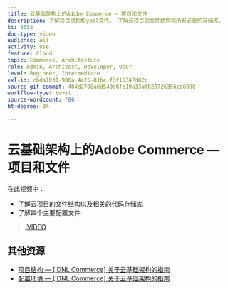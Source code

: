 ```yaml
---
title: 云基础架构上的Adobe Commerce — 项目和文件
description: 了解项目结构和yaml文件。 了解云项目的文件结构和所有必要的存储库。
kt: 5658
doc-type: video
audience: all
activity: use
feature: Cloud
topic: Commerce, Architecture
role: Admin, Architect, Developer, User
level: Beginner, Intermediate
exl-id: cbda1031-906a-4e25-81be-f3f15347d82c
source-git-commit: 404d2708a6d540d6fb19a33afb20726356cd8000
workflow-type: tm+mt
source-wordcount: '86'
ht-degree: 0%

---
```


# 云基础架构上的Adobe Commerce — 项目和文件

在此视频中：

- 了解云项目的文件结构以及相关的代码存储库
- 了解四个主要配置文件

>[!VIDEO](https://video.tv.adobe.com/v/35694?quality=12&learn=on)

## 其他资源

- [项目结构 —  [!DNL Commerce] 关于云基础架构的指南](https://experienceleague.adobe.com/docs/commerce-cloud-service/user-guide/project/file-structure.html)
- [配置环境 —  [!DNL Commerce] 关于云基础架构的指南](https://experienceleague.adobe.com/docs/commerce-cloud-service/user-guide/configure/overview.html)
